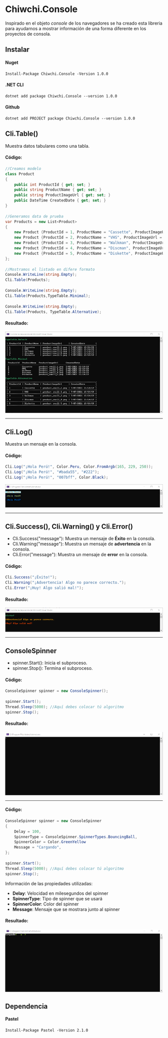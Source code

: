 # Chiwchi.Console
Inspirado en el objeto *console* de los navegadores se ha creado esta libreria para ayudarnos a mostrar información de una forma diferente en los proyectos de consola.

## Instalar

#### Nuget
```Console
Install-Package Chiwchi.Console -Version 1.0.0
```

#### .NET CLI 
```Console
dotnet add package Chiwchi.Console --version 1.0.0
```

#### Github 
```Console
dotnet add PROJECT package Chiwchi.Console --version 1.0.0
```

## Cli.Table()
Muestra datos tabulares como una tabla.

#### Código:
```C#
//Creamos modelo
class Product
{
    public int ProductId { get; set; }
    public string ProductName { get; set; }
    public string ProductImageUrl { get; set; }
    public DateTime CreatedDate { get; set; }
}

//Generamos data de prueba
var Products = new List<Product>
{
    new Product {ProductId = 1, ProductName = "Cassette", ProductImageUrl = "product_small_1.png", CreatedDate = DateTime.Now},
    new Product {ProductId = 2, ProductName = "VHS", ProductImageUrl = "product_small_2.png", CreatedDate = DateTime.Now},
    new Product {ProductId = 3, ProductName = "Walkman", ProductImageUrl = "product_small_3.png", CreatedDate = DateTime.Now},
    new Product {ProductId = 4, ProductName = "Discman", ProductImageUrl = "product_small_4.png", CreatedDate = DateTime.Now},
    new Product {ProductId = 5, ProductName = "Diskette", ProductImageUrl = "product_small_5.png", CreatedDate = DateTime.Now}
};

//Mostramos el listado en difere formato 
Console.WriteLine(string.Empty);
Cli.Table(Products);

Console.WriteLine(string.Empty);
Cli.Table(Products,TypeTable.Minimal);

Console.WriteLine(string.Empty);
Cli.Table(Products, TypeTable.Alternative);
```
#### Resultado:
<img src="https://github.com/noctambulo-12/Chiwchi.Console/raw/main/Picture/Cli.Table.png"> 

___

## Cli.Log()

Muestra un mensaje en la consola.

#### Código:
```C#
Cli.Log("¡Hola Perú!", Color.Peru, Color.FromArgb(165, 229, 250));
Cli.Log("¡Hola Perú!", "#bada55", "#222");
Cli.Log("¡Hola Perú!", "007bff", Color.Black);
```
<img src="https://github.com/noctambulo-12/Chiwchi.Console/raw/main/Picture/Cli.Log.png"> 

___

## Cli.Success(), Cli.Warning() y Cli.Error()

 - Cli.Success("message"): Muestra un mensaje de **Éxito** en la consola.
 - Cli.Warning("message"): Muestra un mensaje de **advertencia** en la consola.
 - Cli.Error("message"): Muestra un mensaje de **error** en la consola.

#### Código:
```C#
Cli.Success("¡Éxito!");
Cli.Warning("¡Advertencia! Algo no parece correcto.");
Cli.Error("¡Huy! Algo salió mal!");
```

#### Resultado:
<img src="https://github.com/noctambulo-12/Chiwchi.Console/raw/main/Picture/Cli.Status.png"> 

___

## ConsoleSpinner 
 - spinner.Start(): Inicia el subproceso.
 - spinner.Stop(): Termina el subproceso.

#### Código:
```C#
ConsoleSpinner spinner = new ConsoleSpinner();

spinner.Start();
Thread.Sleep(5000); //Aquí debes colocar tú algoritmo 
spinner.Stop();
```
#### Resultado:
<img src="https://github.com/noctambulo-12/Chiwchi.Console/raw/main/Picture/ConsoleSpinner_basic.gif"> 

___

#### Código:
```C#
ConsoleSpinner spinner = new ConsoleSpinner
{
    Delay = 100,
    SpinnerType = ConsoleSpinner.SpinnerTypes.BouncingBall,
    SpinnerColor = Color.GreenYellow
    Message = "Cargando",
};

spinner.Start();
Thread.Sleep(5000); //Aquí debes colocar tú algoritmo 
spinner.Stop();
```
Información de las propiedades utilizadas:
 - **Delay**: Velocidad en milesegundos del spinner
 - **SpinnerType**: Tipo de spinner que se usará
 - **SpinnerColor**: Color del spinner
 - **Message**: Mensaje que se mostrara junto al spinner
 
#### Resultado:
<img src="https://github.com/noctambulo-12/Chiwchi.Console/raw/main/Picture/ConsoleSpinner_full.gif"> 


## Dependencia

#### Pastel
```Console
Install-Package Pastel -Version 2.1.0
```
